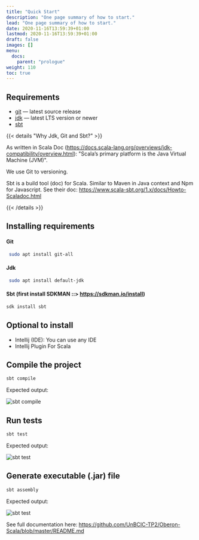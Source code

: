 ```yaml
---
title: "Quick Start"
description: "One page summary of how to start."
lead: "One page summary of how to start."
date: 2020-11-16T13:59:39+01:00
lastmod: 2020-11-16T13:59:39+01:00
draft: false
images: []
menu:
  docs:
    parent: "prologue"
weight: 110
toc: true
---
```


## Requirements

- [git](https://git-scm.com/) — latest source release
- [jdk](https://jdk.java.net/11/) — latest LTS version or newer
- [sbt](https://www.scala-sbt.org/1.x/docs/Installing-sbt-on-Linux.html)

{{< details "Why Jdk, Git and Sbt?" >}}

As written in Scala Doc (https://docs.scala-lang.org/overviews/jdk-compatibility/overview.html):
"Scala’s primary platform is the Java Virtual Machine (JVM)".

We use Git to versioning.

Sbt is a build tool (doc) for Scala. Similar to Maven in Java context and Npm for Javascript.
See their doc: https://www.scala-sbt.org/1.x/docs/Howto-Scaladoc.html

{{< /details >}}

## Installing requirements

#### Git
``` bash
 sudo apt install git-all
```

#### Jdk
``` bash
 sudo apt install default-jdk
```

#### Sbt (first install SDKMAN ::> https://sdkman.io/install)
``` bash
sdk install sbt
```

## Optional to install

- Intellij (IDE): You can use any IDE
- Intellij Plugin For Scala 


## Compile the project

``` bash
sbt compile
```

Expected output:

![sbt compile](/oberon-scala-doc/images/sbt-compile.gif)


## Run tests
``` bash
sbt test
```

Expected output:

![sbt test](/oberon-scala-doc/images/sbt-test.gif)

## Generate executable (.jar) file
``` bash
sbt assembly
```

Expected output:

![sbt test](/oberon-scala-doc/images/sbt-assembly.gif)

See full documentation here: https://github.com/UnBCIC-TP2/Oberon-Scala/blob/master/README.md